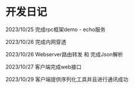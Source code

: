 # 开发日记

2023/10/25 完成rpc框架demo - echo服务

2023/10/26 完成内网穿透

2023/10/26 Webserver路由转发 和 完成Json解析

2023/10/27 客户端完成web接口

2023/10/29 客户端提供序列化工具并且进行通讯成功
